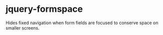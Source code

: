 # jquery-formspace
Hides fixed navigation when form fields are focused to conserve space on smaller screens.
